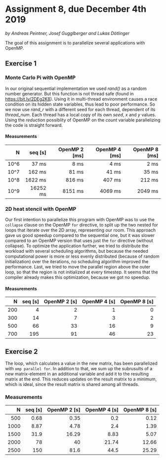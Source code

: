 # Assignment 8, due December 4th 2019

*by Andreas Peintner, Josef Gugglberger and Lukas Dötlinger*

The goal of this assignment is to parallelize several applications with OpenMP.

## Exercise 1

### Monte Carlo Pi with OpenMP

In our original sequential implementation we used *rand()* as a random number generator. But this function is not thread safe (found in https://bit.ly/2DEg2K8).
Using it in multi-thread environment causes a race condition on its hidden state variables, thus lead to poor performance.
So we now use *rand_r* with a different seed for each thread, dependent of its *thread_num*.
Each thread has a local copy of its own *seed*, *x* and *y* values. Using the *reduction* possiblity of OpenMP on the *count* variable parallelizing the code is straight forward.


#### Measurements

| N | seq [s] | OpenMP 2 [ms] | OpenMP 4 [ms] | OpenMP 8 [ms] |
| -: | -: | -: | -: | -: | 
| 10^6 | 37 ms | 8 ms | 4 ms | 2 ms |
| 10^7 | 162 ms | 81 ms | 41 ms | 35 ms |
| 10^8 | 1622 ms | 816 ms | 407 ms  | 212 ms |
| 10^9 | 16252 ms | 8151 ms | 4069 ms | 2049 ms |


### 2D heat stencil with OpenMP

 Our first intention to parallelize this program with OpenMP was to use the `collapse` clause on the OpenMP `for` directive, to split up the two nested for loops that iterate over the 2D array, representing our room. This approach gave us good speedup compared to the sequential one, but it was slower compared to an OpenMP version that uses just the `for` directive (without collapse). To optimize the application further, we tried to distribute the workload with several scheduling algorithms, but because the needed computational power is more or less evenly distributed (because of random initialization) over the iterations, no scheduling algorithm improved the performance. Last, we tried to move the parallel region above the outer loop, so that the region is not initialized at every timestep. It seems that the compiler already makes this optimization, because we got no speedup.

#### Measurements

| N | seq [s] | OpenMP 2 [s] | OpenMP 4 [s] | OpenMP 8 [s]
| -: | -: | -: | -: | -: |
| 200 | 4 | 2 | 1 | 0 |
| 300 | 14 | 7 | 3 | 2 |
| 500 | 66 | 33 | 16 | 9 |
| 700 | 195 | 91 | 46 | 23 |

## Exercise 2

The loop, which calculates a value in the new matrix, has been parallelized with `omp parallel for`. In addition to that, we sum up the subrusults of a new matrix-element in an additional variable and add it to the resulting matrix at the end. This reduces updates on the result matrix to a minimum, which is ideal, since the result matrix is shared among all threads.

### Measurements

| N | seq [s] | OpenMP 2 [s] | OpenMP 4 [s] | OpenMP 8 [s]
| -: | -: | -: | -: | -: |
| 500 | 0.68 | 0.35 | 0.2 | 0.12 |
| 1000 | 8.87 | 4.78 | 2.4 | 1.39 |
| 1500 | 31.9 | 16.29 | 8.83 | 5.07 |
| 2000 | 78 | 40 | 21.74 | 12.66 |
| 2500 | 150 | 81.6 | 44.5 | 25.29 |
